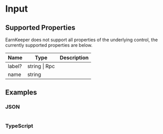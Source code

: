 # Input

## Supported Properties

EarnKeeper does not support all properties of the underlying control, the currently supported properties are below.

| Name                 | Type          | Description |
| -------------------- | ------------- | ----------- |
| label?               | string \| Rpc |             |
| name                 | string        |             |

## Examples

### JSON

```json
```

### TypeScript

```javascript
```
